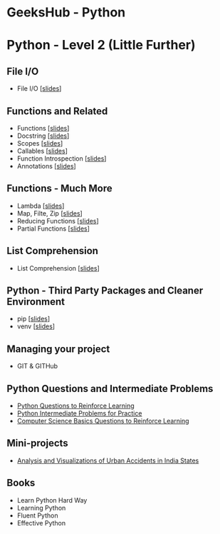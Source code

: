 # GeeksHub - Python 

# Python - Level 2 (Little Further)

## File I/O
* File I/O [[slides](datatypes/fileio.html)]

## Functions and Related
* Functions [[slides](functions/functions.html)]
* Docstring [[slides](functions/annotation_docstring.html)]
* Scopes [[slides](functions/scopes.html)]
* Callables [[slides](functions/callables.html)]
* Function Introspection [[slides](functions/function_introspection.html)]
* Annotations [[slides](functions/annotation_docstring.html)]

## Functions - Much More
* Lambda [[slides](functions/lambda.html)]
* Map, Filte, Zip [[slides](functions/map_filter_zip.html)]
* Reducing Functions [[slides](functions/reducing_functions.html)]
* Partial Functions [[slides](functions/partial_functions.html)]

## List Comprehension
* List Comprehension [[slides](functions/list_comprehension.html)]

## Python - Third Party Packages and Cleaner Environment
* pip [[slides](python_tools/pip.html)]
* venv [[slides](python_tools/venv.html)]

## Managing your project
* GIT & GITHub

## Python Questions and Intermediate Problems
* [Python Questions to Reinforce Learning](python_questions.md)
* [Python Intermediate Problems for Practice](python_intermediate_problems.md)
* [Computer Science Basics Questions to Reinforce Learning](computer_science_basics_questions.md)

## Mini-projects
* [Analysis and Visualizations of Urban Accidents in India States](/geekshub_python_bootcamp/mini-projects/urban_accidents/Urban_accidents_India_Data_graphs.ipynb)

## Books
* Learn Python Hard Way
* Learning Python
* Fluent Python
* Effective Python     